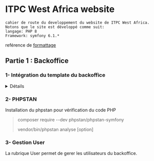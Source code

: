 # ITPC West Africa website 

````
cahier de route du developpement du website de ITPC West Africa. 
Notons que le site est développé comme suit: 
langage: PHP 8
Framework: symfony 6.1.*
```` 

reférence de [formattage](https://docs.github.com/fr/get-started/writing-on-github/getting-started-with-writing-and-formatting-on-github/basic-writing-and-formatting-syntax#links)

## Partie 1 : Backoffice 

### 1- Intégration du template du backoffice 

<details><summary> Détails </summary>
<p>

Le template du backoffice est un style menu vertical composé des rubriques suivants:

```Rubriques
- Tableau de bord
* Francais 
    - Slider
    - Type de présentation 
    - Présentation
    - Actulaités 
    - Campagnes 
    - Jobs
        - Appel d'offres
        - Candidats 
    - Ressources 
    - Galérie
* Anglais 
    - Slider
    - Présentation's type 
    - Presentation
    - News 
    - Campagnes 
    - Jobs
        - Tender
        - Candidates 
    - Resources 
    - Gallery
- Images
- Newsletter

* Administrateur 
    - Utilisateur
    - Monitoring 
```

Chaque rubrique est associée à une entité (table) d'où le MLD suivant:

```MLD
# Tables des rubriques française
FrSlider (Id, titre, media, statut) 
FrType (Id, libelle, slug)
FrPresentation (Id, titre, resumé, contenu, media, slug, tags, pageIndex, createdAt, updatedAt, #FrType)
FrActualite (Id, titre, resume, contenu, media, slug, tags, pageIndex, createdAt, updatedAt)
FrCampagne (id, titre, resume, contenu, media, slug, tags, pageIndex, createdAt, updatedAt)
FrJob (id, reference, titre, resume, contenu, media, slug, date fin, lieu fonction, createdAt, updatedAt)
FrRessource (id, reference, titre, description, media, slug, pageIdex, created, updatedAt)

#Table des rubriques anglaise 
EnSlider (Id, titre, media, statut) 
EnType (Id, libelle, slug)
EnPresentation (Id, titre, resumé, contenu, media, slug, tags, pageIndex, createdAt, updatedAt, #FrType)
EnActualite (Id, titre, resume, contenu, media, slug, tags, pageIndex, createdAt, updatedAt)
EnCampagne (id, titre, resume, contenu, media, slug, tags, pageIndex, createdAt, updatedAt)
EnJob (id, reference, titre, resume, contenu, media, slug, date fin, lieu fonction, createdAt, updatedAt)
EnRessource (id, reference, titre, description, media, slug, pageIdex, created, updatedAt)

# tables globales
Candidat (id, nom, prenoms, phone, email, mediaLettreMotivation, mediaCV, createdAt, updatedAt, #job)
Visiteur (Id, IP, IdSession, page, createdAt)
page (id, TypePage, index)
User (id, username, pass, roles)
``` 
</p>
</details>

### 2- PHPSTAN
Installation du phpstan pour vérification du code PHP 
> composer require --dev phpstan/phpstan-symfony  
> 
> vendor/bin/phpstan analyse [option]

### 3- Gestion User
La rubrique User permet de gerer les utilisateurs du backoffice.
